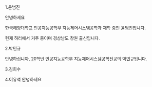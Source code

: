 1.윤범진

안녕하세요

한국해양대학교 인공지능공학부 지능제어시스템공학과 재학 중인 윤범진입니다. 

현재 하리에서 거주 중이며 경상남도 창원 출신입니다. 

2.박민규

안녕하십니까, 20학번 인공지능공학부 지능제어시스템공학전공의 박민규입니다.

3.김희수

4.이유석
안녕하세요
